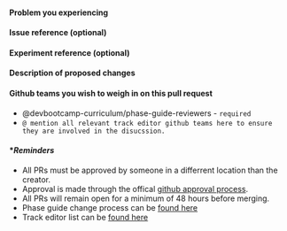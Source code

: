 #### Problem you experiencing



#### Issue reference (optional)



#### Experiment reference (optional)



#### Description of proposed changes



#### Github teams you wish to weigh in on this pull request

- @devbootcamp-curriculum/phase-guide-reviewers - `required`
- `@ mention all relevant track editor github teams here to ensure they are involved in the disucssion.`


#### **Reminders*

- All PRs must be approved by someone in a differrent location than the creator.
- Approval is made through the offical [github approval process](https://help.github.com/articles/approving-a-pull-request-with-required-reviews/).
- All PRs will remain open for a minimum of 48 hours before merging.
- Phase guide change process can be [found here](https://confluence.devbootcamp.com/x/Vg0v)
- Track editor list can be [found here](https://github.com/orgs/devbootcamp-curriculum/teams?utf8=%E2%9C%93&query=track-)




